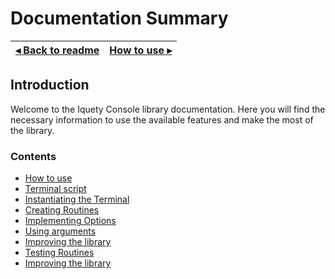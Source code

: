 # Documentation Summary

[◂ Back to readme](../../readme.md) | [How to use ▸](01-how-to-use.md)
-- | --

## Introduction

Welcome to the Iquety Console library documentation. Here you will find the necessary information to use the available features and make the most of the library.

### Contents

- [How to use](01-how-to-use.md)
- [Terminal script](02-terminal-script.md)
- [Instantiating the Terminal](03-instantiating-the-terminal.md)
- [Creating Routines](04-creating-commands.md)
- [Implementing Options](05-implementing-options.md)
- [Using arguments](06-using-the-arguments.md)
- [Improving the library](07-message-library.md)
- [Testing Routines](08-testing-commands.md)
- [Improving the library](99-improving-the-library.md)
